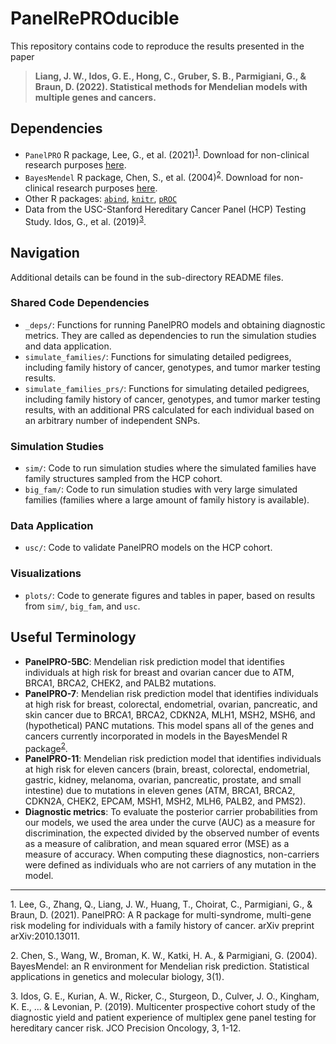 # PanelRePROducible

This repository contains code to reproduce the results presented in the paper 

> **Liang, J. W., Idos, G. E., Hong, C., Gruber, S. B., Parmigiani, G., & Braun, D. (2022). Statistical methods for Mendelian models with multiple genes and cancers.**

## Dependencies
- `PanelPRO` R package, Lee, G., et al. (2021)<sup>[1](#myfootnote1)</sup>. Download for non-clinical research purposes [here](https://projects.iq.harvard.edu/bayesmendel/panelpro).
- `BayesMendel` R package, Chen, S., et al. (2004)<sup>[2](#myfootnote2)</sup>. Download for non-clinical research purposes [here](https://projects.iq.harvard.edu/bayesmendel/bayesmendel-r-package).
- Other R packages: [`abind`](https://cran.r-project.org/web/packages/abind/index.html), [`knitr`](https://cran.r-project.org/web/packages/knitr/index.html), [`pROC`](https://cran.r-project.org/web/packages/pROC/index.html)
- Data from the USC-Stanford Hereditary Cancer Panel (HCP) Testing Study. Idos, G., et al. (2019)<sup>[3](#myfootnote3)</sup>. 

## Navigation
Additional details can be found in the sub-directory README files. 

### Shared Code Dependencies
- `_deps/`: Functions for running PanelPRO models and obtaining diagnostic metrics. They are called as dependencies to run the simulation studies and data application. 
- `simulate_families/`: Functions for simulating detailed pedigrees, including family history of cancer, genotypes, and tumor marker testing results. 
- `simulate_families_prs/`: Functions for simulating detailed pedigrees, including family history of cancer, genotypes, and tumor marker testing results, with an additional PRS calculated for each individual based on an arbitrary number of independent SNPs. 

### Simulation Studies
- `sim/`: Code to run simulation studies where the simulated families have family structures sampled from the HCP cohort. 
- `big_fam/`: Code to run simulation studies with very large simulated families (families where a large amount of family history is available). 

### Data Application
- `usc/`: Code to validate PanelPRO models on the HCP cohort. 

### Visualizations
- `plots/`: Code to generate figures and tables in paper, based on results from `sim/`, `big_fam`, and `usc`. 

## Useful Terminology
- **PanelPRO-5BC**: Mendelian risk prediction model that identifies individuals at high risk for breast and ovarian cancer due to ATM, BRCA1, BRCA2, CHEK2, and PALB2 mutations. 
- **PanelPRO-7**: Mendelian risk prediction model that identifies individuals at high risk for breast, colorectal, endometrial, ovarian, pancreatic, and skin cancer due to BRCA1, BRCA2, CDKN2A, MLH1, MSH2, MSH6, and (hypothetical) PANC mutations. This model spans all of the genes and cancers currently incorporated in models in the BayesMendel R package<sup>[2](#myfootnote2)</sup>. 
- **PanelPRO-11**: Mendelian risk prediction model that identifies individuals at high risk for eleven cancers (brain, breast, colorectal, endometrial, gastric, kidney, melanoma, ovarian, pancreatic, prostate, and small intestine) due to mutations in eleven genes (ATM, BRCA1, BRCA2, CDKN2A, CHEK2, EPCAM, MSH1, MSH2, MLH6, PALB2, and PMS2). 
- **Diagnostic metrics**: To evaluate the posterior carrier probabilities from our models, we used the area under the curve (AUC) as a measure for discrimination, the expected divided by the observed number of events as a measure of calibration, and mean squared error (MSE) as a measure of accuracy. When computing these diagnostics, non-carriers were defined as individuals who are not carriers of any mutation in the model. 

---

<a name="myfootnote1">1</a>. Lee, G., Zhang, Q., Liang, J. W., Huang, T., Choirat, C., Parmigiani, G., & Braun, D. (2021). PanelPRO: A R package for multi-syndrome, multi-gene risk modeling for individuals with a family history of cancer. arXiv preprint arXiv:2010.13011.

<a name="myfootnote2">2</a>. Chen, S., Wang, W., Broman, K. W., Katki, H. A., & Parmigiani, G. (2004). BayesMendel: an R environment for Mendelian risk prediction. Statistical applications in genetics and molecular biology, 3(1).

<a name="myfootnote3">3</a>. Idos, G. E., Kurian, A. W., Ricker, C., Sturgeon, D., Culver, J. O., Kingham, K. E., ... & Levonian, P. (2019). Multicenter prospective cohort study of the diagnostic yield and patient experience of multiplex gene panel testing for hereditary cancer risk. JCO Precision Oncology, 3, 1-12.

